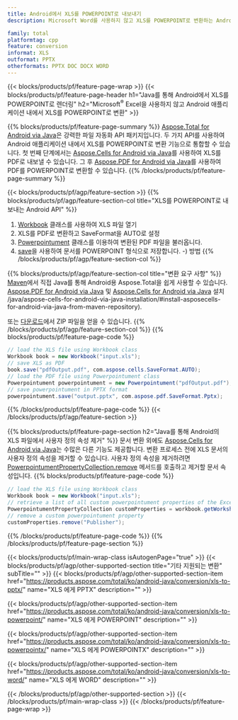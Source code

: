 ```yaml
---
title: Android에서 XLS를 POWERPOINT로 내보내기
description: Microsoft Word를 사용하지 않고 XLS를 POWERPOINT로 변환하는 Android API

family: total
platformtag: cpp
feature: conversion
informat: XLS
outformat: PPTX
otherformats: PPTX DOC DOCX WORD
---
```

{{< blocks/products/pf/feature-page-wrap >}}
{{< blocks/products/pf/feature-page-header h1="Java를 통해 Android에서 XLS를 POWERPOINT로 렌더링" h2="Microsoft<sup>&reg;</sup> Excel을 사용하지 않고 Android 애플리케이션 내에서 XLS를 POWERPOINT로 변환" >}}

{{% blocks/products/pf/feature-page-summary %}}
[Aspose.Total for Android via Java](https://products.aspose.com/total/android-java/)은 강력한 파일 자동화 API 패키지입니다. 두 가지 API를 사용하여 Android 애플리케이션 내에서 XLS를 POWERPOINT로 변환 기능으로 통합할 수 있습니다. 첫 번째 단계에서는 [Aspose.Cells for Android via Java](https://products.aspose.com/cells/android-java/)를 사용하여 XLS를 PDF로 내보낼 수 있습니다. 그 후 [Aspose.PDF for Android via Java](https://products.aspose.com/pdf/android-java/)를 사용하여 PDF를 POWERPOINT로 변환할 수 있습니다. 
{{% /blocks/products/pf/feature-page-summary  %}}

{{< blocks/products/pf/agp/feature-section >}}
{{% blocks/products/pf/agp/feature-section-col title="XLS를 POWERPOINT로 내보내는 Android API" %}}
1. [Workbook](https://reference.aspose.com/cells/java/com.aspose.cells/Workbook) 클래스를 사용하여 XLS 파일 열기
2. XLS를 PDF로 변환하고 SaveFormat을 AUTO로 설정
3. [Powerpointument](https://reference.aspose.com/pdf/java/com.aspose.pdf/Powerpointument) 클래스를 이용하여 변환된 PDF 파일을 불러옵니다.
4. [save](https://reference.aspose.com/pdf/java/com.aspose.pdf/Powerpointument#save-java.lang.String-com.aspose.pdf.SaveOptions)을 사용하여 문서를 POWERPOINT 형식으로 저장합니다. -) 방법
{{% /blocks/products/pf/agp/feature-section-col %}}

{{% blocks/products/pf/agp/feature-section-col title="변환 요구 사항" %}}
[Maven](https://repository.aspose.com/webapp/#/artifacts/browse/tree/General/repo/com/aspose/aspose-total)에서 직접 Java를 통해 Android용 Aspose.Total을 쉽게 사용할 수 있습니다. [Aspose.PDF for Android via Java](https://powerpoints.aspose.com/pdf/androidjava/installation/) 및 [Aspose.Cells for Android via Java](https://powerpoints.aspose.com/cells) 설치 /java/aspose-cells-for-android-via-java-installation/#install-asposecells-for-android-via-java-from-maven-repository).

또는 [다운로드](https://downloads.aspose.com/total/androidjava)에서 ZIP 파일을 얻을 수 있습니다.
{{% /blocks/products/pf/agp/feature-section-col %}}
{{% blocks/products/pf/feature-page-code %}}

```java
// load the XLS file using Workbook class
Workbook book = new Workbook("input.xls");
// save XLS as PDF
book.save("pdfOutput.pdf", com.aspose.cells.SaveFormat.AUTO);
// load the PDF file using Powerpointument class
Powerpointument powerpointument = new Powerpointument("pdfOutput.pdf");
// save powerpointument in PPTX format
powerpointument.save("output.pptx", com.aspose.pdf.SaveFormat.Pptx);    
```


{{% /blocks/products/pf/feature-page-code %}}
{{< /blocks/products/pf/agp/feature-section >}}

{{% blocks/products/pf/feature-page-section  h2="Java를 통해 Android의 XLS 파일에서 사용자 정의 속성 제거" %}}
문서 변환 외에도 [Aspose.Cells for Android via Java](https://products.aspose.com/cells/android-java/)는 수많은 다른 기능도 제공합니다. 변환 프로세스 전에 XLS 문서의 사용자 정의 속성을 제거할 수 있습니다. 사용자 정의 속성을 제거하려면 [PowerpointumentPropertyCollection.remove](https://reference.aspose.com/cells/java/com.aspose.cells/powerpointumentpropertycollection#remove(java.lang.String)) 메서드를 호출하고 제거할 문서 속성입니다.
{{% blocks/products/pf/feature-page-code %}}

```java
// load the XLS file using Workbook class
Workbook book = new Workbook("input.xls");
// retrieve a list of all custom powerpointument properties of the Excel file
PowerpointumentPropertyCollection customProperties = workbook.getWorksheets().getCustomPowerpointumentProperties();
// remove a custom powerpointument property
customProperties.remove("Publisher"); 
```

{{% /blocks/products/pf/feature-page-code  %}}
{{% /blocks/products/pf/feature-page-section %}}

{{< blocks/products/pf/main-wrap-class isAutogenPage="true" >}}
{{< blocks/products/pf/agp/other-supported-section title="기타 지원되는 변환" subTitle="" >}}
{{< blocks/products/pf/agp/other-supported-section-item href="https://products.aspose.com/total/ko/android-java/conversion/xls-to-pptx/" name="XLS 에게 PPTX" description="" >}}

{{< blocks/products/pf/agp/other-supported-section-item href="https://products.aspose.com/total/ko/android-java/conversion/xls-to-powerpoint/" name="XLS 에게 POWERPOINT" description="" >}}

{{< blocks/products/pf/agp/other-supported-section-item href="https://products.aspose.com/total/ko/android-java/conversion/xls-to-powerpointx/" name="XLS 에게 POWERPOINTX" description="" >}}

{{< blocks/products/pf/agp/other-supported-section-item href="https://products.aspose.com/total/ko/android-java/conversion/xls-to-word/" name="XLS 에게 WORD" description="" >}}


{{< /blocks/products/pf/agp/other-supported-section >}}
{{< /blocks/products/pf/main-wrap-class >}}
{{< /blocks/products/pf/feature-page-wrap >}}